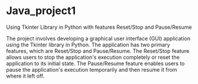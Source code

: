 # Java_project1

Using Tkinter Library in Python with features Reset/Stop and Pause/Resume

The project involves developing a graphical user interface (GUI) application using the Tkinter library in Python. The application has two primary features, which are Reset/Stop and Pause/Resume. The Reset/Stop feature allows users to stop the application's execution completely or reset the application to its initial state. The Pause/Resume feature enables users to pause the application's execution temporarily and then resume it from where it left off.
